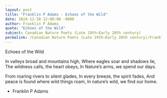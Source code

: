 ```yaml
---
layout: post
title: "Franklin P Adams - Echoes of the Wild"
date: 2024-12-30 12:00:00 -0000
author: Franklin P Adams
quote: "Echoes of the Wild"
subject: Canadian Nature Poets (Late 19th–Early 20th century)
permalink: /Canadian Nature Poets (Late 19th–Early 20th century)/Franklin P Adams/Franklin P Adams - Echoes of the Wild
---
```


Echoes of the Wild

In valleys broad and mountains high,
Where eagles soar and shadows lie,
The wildness calls, the heart obeys,
In Nature’s arms, we spend our days.

From roaring rivers to silent glades,
In every breeze, the spirit fades,
And peace is found where wild things roam,
In nature’s wild, we find our home.


- Franklin P Adams
